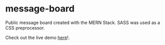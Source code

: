# message-board
Public message board created with the MERN Stack. SASS was used as a CSS preprocessor.

Check out the live demo [here](https://cryptic-brook-70377.herokuapp.com/)!.
